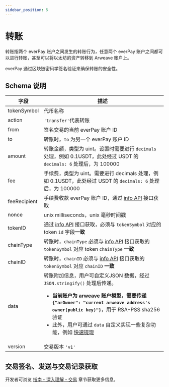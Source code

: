 ```yaml
---
sidebar_position: 5
---
```


# 转账

转账指两个 everPay 账户之间发生的转账行为，任意两个 everPay 账户之间都可以进行转账，甚至可以将以太坊的资产转移到 Arweave 账户上。

everPay 通过区块链密码学签名验证来确保转账的安全性。

## Schema 说明

|字段|描述|
|---|---|
|tokenSymbol|代币名称|
|action|`'transfer'`代表转账|
|from|签名交易的当前 everPay 账户 ID|
|to|转账时，`to` 为另一个 everPay 账户 ID|
|amount|转账金额，类型为 uint。设置时需要进行 `decimals` 处理，例如 0.1USDT，此处经过 USDT 的 `decimals: 6` 处理后，为 100000|
|fee| 手续费，类型为 uint。需要进行 decimals 处理，例如 0.1USDT，此处经过 USDT 的 `decimals: 6` 处理后，为 100000 |
|feeRecipient|手续费收款 everPay 账户 ID，通过 [info API](../../sdk/server-api/basic-api/info) 接口获取|
|nonce|unix milliseconds，unix 毫秒时间戳|
|tokenID|通过 [info API](../../sdk/server-api/basic-api/info) 接口获取，必须与 `tokenSymbol` 对应的 token `id` 字段**一致**|
|chainType|转账时，`chainType` 必须与 [info API](../../sdk/server-api/basic-api/info) 接口获取的 `tokenSymbol` 对应 token `chainType` **一致**|
|chainID|转账时，`chainID` 必须与 [info API](../../sdk/server-api/basic-api/info) 接口获取的 `tokenSymbol` 对应 `chainID` **一致**|
|data|转账附加信息，用户可自定义JSON 数据，经过 `JSON.stringify()` 处理后传递。<ul><li>**当前账户为 arweave 账户模型，需要传递`{"arOwner": "current arweave address's owner(public key)"}`**，用于 RSA-PSS sha256 验证</li><li>此外，用户可通过 `data` 自定义实现一些复杂功能，例如 [快速提现](./withdraw#快速提现-data-字段说明)</li></ul>|
|version|交易版本 `'v1'`|

## 交易签名、发送与交易记录获取
开发者可浏览 [指南 - 深入理解 - 交易](./transaction#messagedata) 章节获取更多信息。